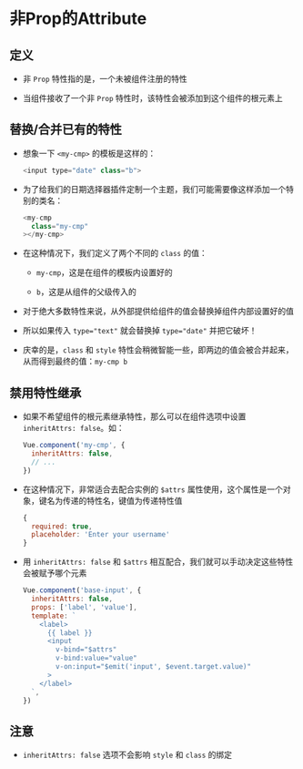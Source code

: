 # 非Prop的Attribute

## 定义

  - 非 `Prop` 特性指的是，一个未被组件注册的特性

  - 当组件接收了一个非 `Prop` 特性时，该特性会被添加到这个组件的根元素上

## 替换/合并已有的特性

  - 想象一下 `<my-cmp>` 的模板是这样的：

    ```javascript
    <input type="date" class="b">
    ```

  - 为了给我们的日期选择器插件定制一个主题，我们可能需要像这样添加一个特别的类名：

    ```javascript
    <my-cmp
      class="my-cmp"
    ></my-cmp>
    ```

  - 在这种情况下，我们定义了两个不同的 `class` 的值：

      - `my-cmp`，这是在组件的模板内设置好的

      - `b`，这是从组件的父级传入的

  - 对于绝大多数特性来说，从外部提供给组件的值会替换掉组件内部设置好的值

  - 所以如果传入 `type="text"` 就会替换掉 `type="date"` 并把它破坏！

  - 庆幸的是，`class` 和 `style` 特性会稍微智能一些，即两边的值会被合并起来，从而得到最终的值：`my-cmp b`

## 禁用特性继承

  - 如果不希望组件的根元素继承特性，那么可以在组件选项中设置 `inheritAttrs: false`。如：

    ```javascript
    Vue.component('my-cmp', {
      inheritAttrs: false,
      // ...
    })
    ```

  - 在这种情况下，非常适合去配合实例的 `$attrs` 属性使用，这个属性是一个对象，键名为传递的特性名，键值为传递特性值

    ```javascript
    {
      required: true,
      placeholder: 'Enter your username'
    }
    ```

  - 用 `inheritAttrs: false` 和 `$attrs` 相互配合，我们就可以手动决定这些特性会被赋予哪个元素

    ```javascript
    Vue.component('base-input', {
      inheritAttrs: false,
      props: ['label', 'value'],
      template: `
        <label>
          {{ label }}
          <input
            v-bind="$attrs"
            v-bind:value="value"
            v-on:input="$emit('input', $event.target.value)"
          >
        </label>
      `,
    })
    ```

## 注意

  - `inheritAttrs: false` 选项不会影响 `style` 和 `class` 的绑定
